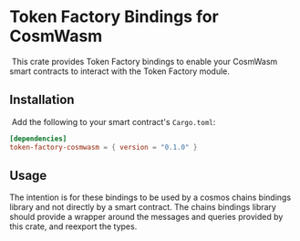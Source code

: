 # Token Factory Bindings for CosmWasm
​
This crate provides Token Factory bindings to enable your CosmWasm smart contracts to interact with the Token Factory module.
​
## Installation
​
Add the following to your smart contract's `Cargo.toml`:
​
```toml
[dependencies]
token-factory-cosmwasm = { version = "0.1.0" }
```

## Usage

The intention is for these bindings to be used by a cosmos chains bindings library and not directly by a smart contract.
The chains bindings library should provide a wrapper around the messages and queries provided by this crate, and reexport the types.
